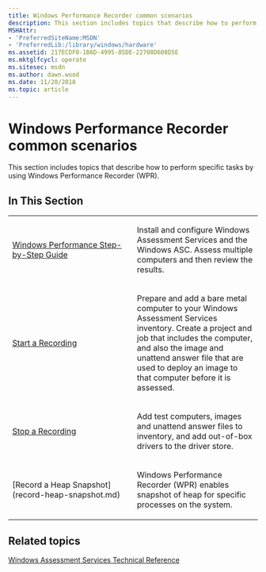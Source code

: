 ```yaml
---
title: Windows Performance Recorder common scenarios
description: This section includes topics that describe how to perform specific tasks by using Windows Performance Recorder (WPR).
MSHAttr:
- 'PreferredSiteName:MSDN'
- 'PreferredLib:/library/windows/hardware'
ms.assetid: 217ECDF0-1B6D-4995-85DE-22708D608D5E
ms.mktglfcycl: operate
ms.sitesec: msdn
ms.author: dawn.wood
ms.date: 11/20/2018
ms.topic: article
---
```


# Windows Performance Recorder common scenarios


This section includes topics that describe how to perform specific tasks by using Windows Performance Recorder (WPR).

## In This Section


<table>
<colgroup>
<col width="50%" />
<col width="50%" />
</colgroup>
<tbody>
<tr class="odd">
<td><p><a href="windows-performance-recorder-step-by-step-guide.md" data-raw-source="[Windows Performance Step-by-Step Guide](windows-performance-recorder-step-by-step-guide.md)">Windows Performance Step-by-Step Guide</a></p></td>
<td><p>Install and configure Windows Assessment Services and the Windows ASC. Assess multiple computers and then review the results.</p></td>
</tr>
<tr class="even">
<td><p><a href="start-a-recording.md" data-raw-source="[Start a Recording](start-a-recording.md)">Start a Recording</a></p></td>
<td><p>Prepare and add a bare metal computer to your Windows Assessment Services inventory. Create a project and job that includes the computer, and also the image and unattend answer file that are used to deploy an image to that computer before it is assessed.</p></td>
</tr>
<tr class="odd">
<td><p><a href="stop-a-recording.md" data-raw-source="[Stop a Recording](stop-a-recording.md)">Stop a Recording</a></p></td>
<td><p>Add test computers, images and unattend answer files to inventory, and add out-of-box drivers to the driver store.</p></td>
</tr>
<tr class="even">
<td><p>[Record a Heap Snapshot](record-heap-snapshot.md)</p></td>
<td><p>Windows Performance Recorder (WPR) enables snapshot of heap for specific processes on the system.</p></td>
</tr>
</tbody>
</table>

## Related topics


[Windows Assessment Services Technical Reference](../assessments/windows-assessment-services-technical-reference.md)

 

 








